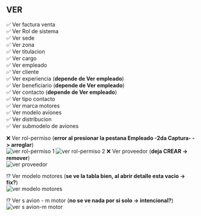 ## VER

:white_check_mark: Ver factura venta <br>
:white_check_mark: Ver Rol de sistema <br>
:white_check_mark: Ver sede <br>
:white_check_mark: Ver zona <br>
:white_check_mark: Ver titulacion <br>
:white_check_mark: Ver cargo <br>
:white_check_mark: Ver empleado <br>
:white_check_mark: Ver cliente <br>
:white_check_mark: Ver experiencia (**depende de Ver empleado**)<br>
:white_check_mark: Ver beneficiario (**depende de Ver empleado**)<br>
:white_check_mark: Ver contacto (**depende de Ver empleado**)<br>
:white_check_mark: Ver tipo contacto<br>
:white_check_mark: Ver marca motores<br>
:white_check_mark: Ver modelo aviones<br>
:white_check_mark: Ver distribucion<br>
:white_check_mark: Ver submodelo de aviones<br>

:x: Ver rol-permiso (**error al presionar la pestana Empleado -2da Captura- -> arreglar**) <br>
![ver rol-permiso 1](https://image.prntscr.com/image/9cAvJnpFRTaeJxe-I369mw.png)
![ver rol-permiso 2](https://image.prntscr.com/image/8uZGdou7RgaxOUuZYQ6_6w.png)
:x: Ver proveedor (**deja CREAR -> remover**) <br>
![ver proveedor](https://image.prntscr.com/image/zcVgD6JATLmlI8knAg8imQ.png)

:interrobang: Ver modelo motores (**se ve la tabla bien, al abrir detalle esta vacio -> fix?**)<br>
![ver modelo motores](https://image.prntscr.com/image/epUE871iRWWTjgMkMnLg8g.png)

:interrobang: Ver s avion - m motor (**no se ve nada por si solo -> intencional?**)<br>
![ver s avion-m motor](https://image.prntscr.com/image/VB-DLF_AQDCpYuH5LeMZ9g.png)
